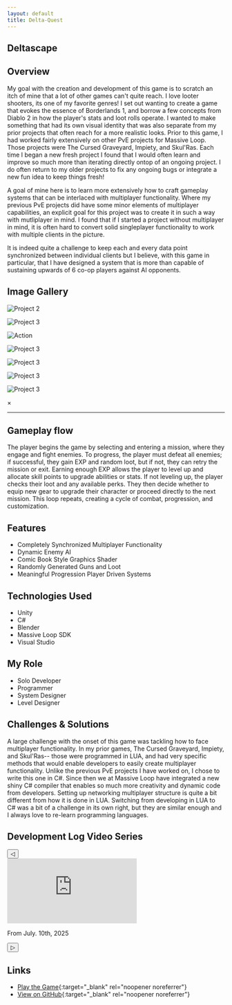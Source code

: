 ```yaml
---
layout: default
title: Delta-Quest
---
```


## Deltascape


## Overview
My goal with the creation and development of this game is to scratch an itch of mine that a lot of other games can't quite reach. I love looter shooters, its one of my favorite genres!
I set out wanting to create a game that evokes the essence of Borderlands 1, and borrow a few concepts from Diablo 2 in how the player's stats and loot rolls operate. I wanted to make something that had its own visual identity that was also separate from my prior projects that often reach for a more realistic looks.
Prior to this game, I had worked fairly extensively on other PvE projects for Massive Loop. Those projects were The Cursed Graveyard, Impiety, and Skul'Ras. Each time I began a new fresh project
I found that I would often learn and improve so much more than iterating directly ontop of an ongoing project. I do often return to my older projects to fix any ongoing bugs or integrate a new fun idea to keep things fresh!

A goal of mine here is to learn more extensively how to craft gameplay systems that can be interlaced with multiplayer functionality. Where my previous PvE projects did have some minor elements of multiplayer capabilities, an explicit goal for this project was to create it in such a way with mutliplayer in mind. I found that if I started a project without multiplayer in mind, it is often hard to convert solid singleplayer functionality to work with multiple clients in the picture.

It is indeed quite a challenge to keep each and every data point synchronized between individual clients but I believe, with this game in particular, that I have designed a system that is more
than capable of sustaining upwards of 6 co-op players against AI opponents.

## Image Gallery

<div class="gallery">
    <div class="gallery-item">
        <img src="{{ site.baseurl }}/assets/images/project1_2.jpg" alt="Project 2" onclick="openLightbox(this)">
        <p></p>
    </div>
    <div class="gallery-item">
        <img src="{{ site.baseurl }}/assets/images/project1_3.jpg" alt="Project 3" onclick="openLightbox(this)">
        <p></p>
    </div>
    <div class="gallery-item">
        <img src="{{ site.baseurl }}/assets/images/project1_4.jpg" alt="Action" onclick="openLightbox(this)">
        <p></p>
    </div>
    <div class="gallery-item">
        <img src="{{ site.baseurl }}/assets/images/project1_5.jpg" alt="Project 3" onclick="openLightbox(this)">
        <p></p>
    </div>
    <div class="gallery-item">
        <img src="{{ site.baseurl }}/assets/images/project1_6.png" alt="Project 3" onclick="openLightbox(this)">
        <p></p>
    </div>
    <div class="gallery-item">
        <img src="{{ site.baseurl }}/assets/images/project1_7.png" alt="Project 3" onclick="openLightbox(this)">
        <p></p>
    </div>
    <div class="gallery-item">
        <img src="{{ site.baseurl }}/assets/images/project1_8.png" alt="Project 3" onclick="openLightbox(this)">
        <p></p>
    </div>
</div>

<!-- Lightbox Modal -->
<div id="lightbox" class="lightbox" onclick="closeLightbox()">
    <span class="close">&times;</span>
    <img id="lightbox-img" class="lightbox-content">
</div>

---
## Gameplay flow

The player begins the game by selecting and entering a mission, where they engage and fight enemies. To progress, the player must defeat all enemies; if successful, they gain EXP and random loot, but if not, they can retry the mission or exit. Earning enough EXP allows the player to level up and allocate skill points to upgrade abilities or stats. If not leveling up, the player checks their loot and any available perks. They then decide whether to equip new gear to upgrade their character or proceed directly to the next mission. This loop repeats, creating a cycle of combat, progression, and customization.

## Features
- Completely Synchronized Multiplayer Functionality
- Dynamic Enemy AI
- Comic Book Style Graphics Shader
- Randomly Generated Guns and Loot
- Meaningful Progression Player Driven Systems

## Technologies Used
- Unity
- C#
- Blender
- Massive Loop SDK
- Visual Studio

## My Role
- Solo Developer 
- Programmer
- System Designer
- Level Designer

## Challenges & Solutions
A large challenge with the onset of this game was tackling how to face multiplayer functionality. In my prior games, The Cursed Graveyard, Impiety, and Skul'Ras-- those were programmed in LUA, and had very specific methods that would enable developers to easily create multiplayer functionality. Unlike the previous PvE projects I have worked on, I chose to write this one in C#.
Since then we at Massive Loop have integrated a new shiny C# compiler that enables so much more creativity and dynamic code from developers. Setting up networking multiplayer structure is quite a bit different from how it is done in LUA. Switching from developing in LUA to C# was a bit of a challenge in its own right, but they are similar enough and I always love to re-learn programming languages. 

## Development Log Video Series

<div class="video-carousel">
    <button class="carousel-arrow left-arrow" onclick="prevVideo()">&#9665;</button>
    <div class="video-container">
        <iframe id="video-frame" src="https://www.youtube.com/embed/xayWGrg51_Y" frameborder="0" allow="accelerometer; autoplay; clipboard-write; encrypted-media; gyroscope; picture-in-picture" allowfullscreen></iframe>
        <p id="video-caption">From July. 10th, 2025</p>
    </div>
    <button class="carousel-arrow right-arrow" onclick="nextVideo()">&#9655;</button>
    <div class="carousel-dots">
        <span class="dot active" onclick="setVideo(0)"></span>
        <span class="dot" onclick="setVideo(1)"></span>
        <span class="dot" onclick="setVideo(2)"></span>
    </div>
</div>




## Links
- [Play the Game](https://massiveloop.com/world/efbed9c0-c0c8-4ecf-b722-6a3f0a2e1d4e){:target="_blank" rel="noopener noreferrer"}
- [View on GitHub](https://gitfront.io/r/BrandonW24/bR6R7Q4emNvo/Brandons-MassiveLoop-CSharp-Scripts/){:target="_blank" rel="noopener noreferrer"}